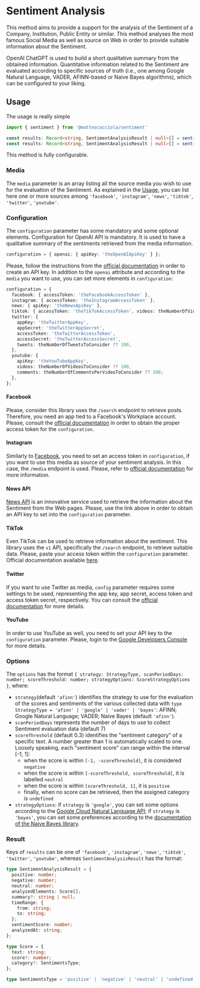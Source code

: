 # Sentiment Analysis

This method aims to provide a support for the analysis of the Sentiment of a Company, Institution, Public Entity
or similar. This method analyses the most famous Social Media as well as source on Web in order to provide suitable information
about the Sentiment.

OpenAI ChatGPT is used to build a short qualitative summary from the obtained information. Quantitative information
related to the Sentiment are evaluated according to specific sources of truth (i.e., one among Google Natural Language,
VADER, AFINN-based or Naive Bayes algorithms), which can be configured to your liking.

## Usage
The usage is really simple
```typescript
import { sentiment } from '@matteocacciola/sentiment'

const results: Record<string, SentimentAnalysisResult | null>[] = sentiment('yourCompany', media, configuration);
const results: Record<string, SentimentAnalysisResult | null>[] = sentiment('yourCompany', media, configuration, options);
```
This method is fully configurable.

### Media
The `media` parameter is an array listing all the source media you wish to use for the evaluation of the
Sentiment. As explained in the [Usage](#usage), you can list here one or more sources among `'facebook'`, `'instagram'`,
`'news'`, `'tiktok'`, `'twitter'`, `'youtube'`.

### Configuration
The `configuration` parameter has some mandatory and some optional elements. Configuration for OpenAI API is mandatory.
It is used to have a qualitative summary of the sentiments retrieved from the media information.
```typescript
configuration = { openai: { apiKey: 'theOpenAIApiKey' } };
```
Please, follow the instructions from the [official documentation](https://platform.openai.com/account/api-keys)
in order to create an API key.
In addition to the `openai` attribute and according to the `media` you want to use, you can set more elements in `configuration`:
```typescript
configuration = {
  facebook: { accessToken: 'theFacebookAccessToken' },
  instagram: { accessToken: 'theInstagramAccessToken' },
  news: { apiKey: 'theNewsApiKey' },
  tiktok: { accessToken: 'theTikTokAccessToken', videos: theNumberOfVideosToConsider ?? 200 },
  twitter: {
    appKey: 'theTwitterAppKey',
    appSecret: 'theTwitterAppSecret',
    accessToken: 'theTwitterAccessToken',
    accessSecret: 'theTwitterAccessSecret',
    tweets: theNumberOfTweetsToConsider ?? 100,
  },
  youtube: {
    apiKey: 'theYouTubeAppKey',
    videos: theNumberOfVideosToConsider ?? 100,
    comments: theNumberOfCommentsPerVideoToConsider ?? 100;
  },
};
```

#### Facebook
Please, consider this library uses the `/search` endpoint to retrieve posts. Therefore, you need an app tied to a
Facebook's Workplace account. Please, consult the [official documentation](https://developers.facebook.com/docs/graph-api/)
in order to obtain the proper access token for the `configuration`.

#### Instagram
Similarly to [Facebook](#facebook), you need to set an access token in `configuration`, if you want to use this media as
source of your sentiment analysis. In this case, the `/media` endpoint is used. Please, refer to
[official documentation](https://developers.facebook.com/docs/instagram) for more information.

#### News API
[News API](https://newsapi.org/) is an innovative service used to retrieve the information about the Sentiment from the
Web pages. Please, use the link above in order to obtain an API key to set into the `configuration` parameter.

#### TikTok
Even TikTok can be used to retrieve information about the sentiment. This library uses the `v1` API, specifically the
`/search` endpoint, to retrieve suitable data. Please, paste your access token within the `configuration` parameter.
Official documentation available [here](https://developers.tiktok.com/doc/overview/).

#### Twitter
If you want to use Twitter as media, `config` parameter requires some settings to be used, representing the app key,
app secret, access token and access token secret, respectively. You can consult the
[official documentation](https://developer.twitter.com/en/docs/twitter-api) for more details.

#### YouTube
In order to use YouTube as well, you need to set your API key to the `configuration` parameter.
Please, login to the [Google Developers Console](https://console.cloud.google.com/apis/dashboard) for more details.

### Options
The `options` has the format `{ strategy: StrategyType, scanPeriodDays: number; scoreThreshold: number; strategyOptions: ScoreStrategyOptions }`,
where:

- `strategy`(default `'afinn'`) identifies the strategy to use for the evaluation of the scores and sentiments of the
  various collected data with `type StrategyType = 'afinn' | 'google' | 'vader' | 'bayes'`: AFINN; Google Natural
  Language; VADER; Naive Bayes (default `'afinn'`).
- `scanPeriodDays` represents the number of days to use to collect Sentiment evaluation data (default 7)
- `scoreThreshold` (default 0.3) identifies the "sentiment category" of a specific text. A number greater than 1 is
  automatically scaled to one. Loosely speaking, each "sentiment score" can range within the interval [-1, 1]:
  - when the score is within `[-1, -scoreThreshold]`, it is considered `negative`
  - when the score is within `]-scoreThreshold, scoreThreshold[`, it is labelled `neutral`
  - when the score is within `[scoreThreshold, 1]`, it is `positive`
  - finally, when no score can be retrieved, then the assigned category is `undefined`
- `strategyOptions`: if `strategy` is `'google'`, you can set some options according to the [Google Cloud Natural Language
  API](https://cloud.google.com/natural-language/docs/reference/rest); if `strategy` is `'bayes'`, you can set some preferences
  according to the [documentation of the Naive Bayes library](./libraries/naive-bayes.md#data).

### Result
Keys of `results` can be one of `'facebook'`, `'instagram'`, `'news'`, `'tiktok'`, `'twitter'`, `'youtube'`, whereas
`SentimentAnalysisResult` has the format:
```typescript
type SentimentAnalysisResult = {
  positive: number;
  negative: number;
  neutral: number;
  analyzedElements: Score[];
  summary?: string | null;
  timeRange: {
    from: string;
    to: string;
  };
  sentimentScore: number;
  analyzedAt: string;
};

type Score = {
  text: string;
  score?: number;
  category?: SentimentsType;
};

type SentimentsType = 'positive' | 'negative' | 'neutral' | 'undefined';
```
